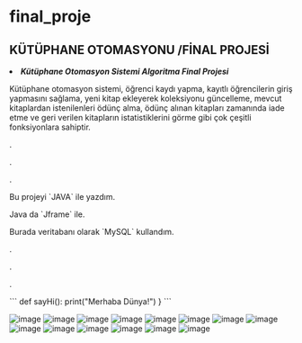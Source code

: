 # final_proje
## KÜTÜPHANE OTOMASYONU /FİNAL PROJESİ

<li><b><i>Kütüphane Otomasyon Sistemi Algoritma Final Projesi</i></b></li>


Kütüphane otomasyon sistemi, öğrenci kaydı yapma, kayıtlı öğrencilerin giriş yapmasını sağlama, yeni kitap ekleyerek koleksiyonu güncelleme, mevcut kitaplardan istenilenleri ödünç alma, ödünç alınan kitapları zamanında iade etme ve geri verilen kitapların istatistiklerini görme gibi çok çeşitli fonksiyonlara sahiptir.
<p>.</p>
<p>.</p>
<p>.</p>
<p></p>

<p>Bu projeyi `JAVA` ile yazdım.</p>
<p>Java da `Jframe` ile.</p>
<p>Burada veritabanı olarak `MySQL` kullandım.</p>
<p>.</p>
<p>.</p>
<p>.</p>
```
def sayHi():
    print("Merhaba Dünya!")
}
```





![image](https://github.com/nurksbr/final_proje/assets/147191768/7f036cbd-1338-4a22-9857-5ff38ff7e22b)
![image](https://github.com/nurksbr/final_proje/assets/147191768/1e1c221b-30a5-436f-a374-25edc983be1b)
![image](https://github.com/nurksbr/final_proje/assets/147191768/8c99d94d-5ac9-488f-948e-33fdbf1c91d0)
![image](https://github.com/nurksbr/final_proje/assets/147191768/6e79fecf-9488-4722-998d-94c0316c413d)
![image](https://github.com/nurksbr/final_proje/assets/147191768/f6fa8e85-8530-4f91-88af-88b5b05f5052)
![image](https://github.com/nurksbr/final_proje/assets/147191768/7c1ca19a-0239-4de1-964e-a27f6698e173)
![image](https://github.com/nurksbr/final_proje/assets/147191768/8cca52a1-e809-4260-bf23-9dc07b290951)
![image](https://github.com/nurksbr/final_proje/assets/147191768/ee0e0b6b-61d4-4ab8-9d27-7cb0b07c5e3c)
![image](https://github.com/nurksbr/final_proje/assets/147191768/80090566-4980-4211-bcc6-91661bba921c)
![image](https://github.com/nurksbr/final_proje/assets/147191768/94d7e103-ae9b-4858-b4fe-6ebbf30a1fe6)
![image](https://github.com/nurksbr/final_proje/assets/147191768/810e1d5f-7537-4267-a164-036c74a7f42c)
![image](https://github.com/nurksbr/final_proje/assets/147191768/3026a8fc-eac1-4b2a-a0db-a6e55444bb8b)
![image](https://github.com/nurksbr/final_proje/assets/147191768/5b7c96bd-ed14-4840-9a52-00e95e8d4520)
![image](https://github.com/nurksbr/final_proje/assets/147191768/6ebd34a4-0611-4a61-835c-84d2a733da3d)
